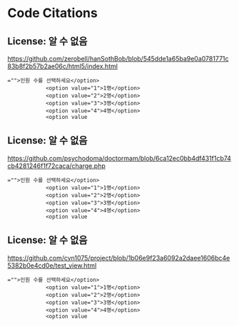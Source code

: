 # Code Citations

## License: 알 수 없음
https://github.com/zerobell/hanSothBob/blob/545dde1a65ba9e0a0781771c83b8f2b57b2ae06c/html5/index.html

```
="">인원 수를 선택하세요</option>
            <option value="1">1명</option>
            <option value="2">2명</option>
            <option value="3">3명</option>
            <option value="4">4명</option>
            <option value
```


## License: 알 수 없음
https://github.com/psychodoma/doctormam/blob/6ca12ec0bb4df431f1cb74cb4281246f1f72caca/charge.php

```
="">인원 수를 선택하세요</option>
            <option value="1">1명</option>
            <option value="2">2명</option>
            <option value="3">3명</option>
            <option value="4">4명</option>
            <option value
```


## License: 알 수 없음
https://github.com/cyn1075/project/blob/1b06e9f23a6092a2daee1606bc4e5382b0e4cd0e/test_view.html

```
="">인원 수를 선택하세요</option>
            <option value="1">1명</option>
            <option value="2">2명</option>
            <option value="3">3명</option>
            <option value="4">4명</option>
            <option value
```


